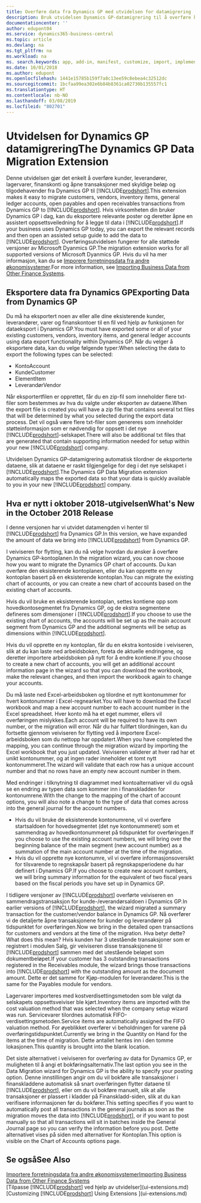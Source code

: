 ```yaml
---
title: Overføre data fra Dynamics GP med utvidelsen for datamigrering | Microsoft-dokumentasjon
description: Bruk utvidelsen Dynamics GP-datamigrering til å overføre kunder, leverandører, lagervarer, finanskonti og åpne transaksjoner med skyldige beløp og tilgodehavender fra Dynamics GP til Business Central.
documentationcenter: ''
author: edupont04
ms.service: dynamics365-business-central
ms.topic: article
ms.devlang: na
ms.tgt_pltfrm: na
ms.workload: na
ms. search.keywords: app, add-in, manifest, customize, import, implement
ms.date: 10/01/2018
ms.author: edupont
ms.openlocfilehash: 1441e15785b159f7a8c13ee59c8ebea4c32512dc
ms.sourcegitcommit: 1bcfaa99ea302e6b84b8361ca02730b135557fc1
ms.translationtype: HT
ms.contentlocale: nb-NO
ms.lasthandoff: 03/08/2019
ms.locfileid: "802701"
---
```

# <a name="the-dynamics-gp-data-migration-extension"></a><span data-ttu-id="a895f-103">Utvidelsen for Dynamics GP datamigrering</span><span class="sxs-lookup"><span data-stu-id="a895f-103">The Dynamics GP Data Migration Extension</span></span> 
<span data-ttu-id="a895f-104">Denne utvidelsen gjør det enkelt å overføre kunder, leverandører, lagervarer, finanskonti og åpne transaksjoner med skyldige beløp og tilgodehavender fra Dynamics GP til [!INCLUDE[prodshort](includes/prodshort.md)].</span><span class="sxs-lookup"><span data-stu-id="a895f-104">This extension makes it easy to migrate customers, vendors, inventory items, general ledger accounts, open payables and open receivables transactions from Dynamics GP to [!INCLUDE[prodshort](includes/prodshort.md)].</span></span> <span data-ttu-id="a895f-105">Hvis virksomheten din bruker Dynamics GP i dag, kan du eksportere relevante poster og deretter åpne en assistert oppsettsveiledning for å legge til data i [!INCLUDE[prodshort](includes/prodshort.md)].</span><span class="sxs-lookup"><span data-stu-id="a895f-105">If your business uses Dynamics GP today, you can export the relevant records and then open an assisted setup guide to add the data to [!INCLUDE[prodshort](includes/prodshort.md)].</span></span> <span data-ttu-id="a895f-106">Overføringsutvidelsen fungerer for alle støttede versjoner av Microsoft Dyanmics GP.</span><span class="sxs-lookup"><span data-stu-id="a895f-106">The migration extension works for all supported versions of Microsoft Dyanmics GP.</span></span> <span data-ttu-id="a895f-107">Hvis du vil ha mer informasjon, kan du se [Imporere forretningsdata fra andre økonomisystemer](across-import-data-configuration-packages.md).</span><span class="sxs-lookup"><span data-stu-id="a895f-107">For more information, see [Importing Business Data from Other Finance Systems](across-import-data-configuration-packages.md).</span></span>

## <a name="exporting-data-from-dynamics-gp"></a><span data-ttu-id="a895f-108">Eksportere data fra Dynamics GP</span><span class="sxs-lookup"><span data-stu-id="a895f-108">Exporting Data from Dynamics GP</span></span>
<span data-ttu-id="a895f-109">Du må ha eksportert noen av eller alle dine eksisterende kunder, leverandører, varer og finanskontoer til en fil ved hjelp av funksjonen for dataeksport i Dynamics GP.</span><span class="sxs-lookup"><span data-stu-id="a895f-109">You must have exported some or all of your existing customers, vendors, inventory items, and general ledger accounts using data export functionality within Dynamics GP.</span></span> <span data-ttu-id="a895f-110">Når du velger å eksportere data, kan du velge følgende typer:</span><span class="sxs-lookup"><span data-stu-id="a895f-110">When selecting the data to export the following types can be selected:</span></span>

* <span data-ttu-id="a895f-111">Konto</span><span class="sxs-lookup"><span data-stu-id="a895f-111">Account</span></span>  
* <span data-ttu-id="a895f-112">Kunde</span><span class="sxs-lookup"><span data-stu-id="a895f-112">Customer</span></span>  
* <span data-ttu-id="a895f-113">Element</span><span class="sxs-lookup"><span data-stu-id="a895f-113">Item</span></span>  
* <span data-ttu-id="a895f-114">Leverandør</span><span class="sxs-lookup"><span data-stu-id="a895f-114">Vendor</span></span>  

<span data-ttu-id="a895f-115">Når eksportertfilen er opprettet, får du en zip-fil som inneholder flere txt-filer som bestemmes av hva du valgte under eksporten av dataene.</span><span class="sxs-lookup"><span data-stu-id="a895f-115">When the export file is created you will have a zip file that contains several txt files that will be determined by what you selected during the export data process.</span></span>  <span data-ttu-id="a895f-116">Det vil også være flere txt-filer som genereres som inneholder støtteinformasjon som er nødvendig for oppsett i det nye [!INCLUDE[prodshort](includes/prodshort.md)]-selskapet.</span><span class="sxs-lookup"><span data-stu-id="a895f-116">There will also be additional txt files that are generated that contain supporting information needed for setup within your new [!INCLUDE[prodshort](includes/prodshort.md)] company.</span></span>

<span data-ttu-id="a895f-117">Utvidelsen Dynamics GP-datamigrering automatisk tilordner de eksporterte dataene, slik at dataene er raskt tilgjengelige for deg i det nye selskapet i [!INCLUDE[prodshort](includes/prodshort.md)].</span><span class="sxs-lookup"><span data-stu-id="a895f-117">The Dynamics GP Data Migration extension automatically maps the exported data so that your data is quickly available to you in your new [!INCLUDE[prodshort](includes/prodshort.md)] company.</span></span>

## <a name="whats-new-in-the-october-2018-release"></a><span data-ttu-id="a895f-118">Hva er nytt i oktober 2018-utgivelsen</span><span class="sxs-lookup"><span data-stu-id="a895f-118">What's New in the October 2018 Release</span></span>

<span data-ttu-id="a895f-119">I denne versjonen har vi utvidet datamengden vi henter til [!INCLUDE[prodshort](includes/prodshort.md)] fra Dynamics GP.</span><span class="sxs-lookup"><span data-stu-id="a895f-119">In this version, we have expanded the amount of data we bring into [!INCLUDE[prodshort](includes/prodshort.md)] from Dynamics GP.</span></span>

<span data-ttu-id="a895f-120">I veiviseren for flytting, kan du nå velge hvordan du ønsker å overføre Dynamics GP-kontoplanen.</span><span class="sxs-lookup"><span data-stu-id="a895f-120">In the migration wizard, you can now choose how you want to migrate the Dynamics GP chart of accounts.</span></span> <span data-ttu-id="a895f-121">Du kan overføre den eksisterende kontoplanen, eller du kan opprette en ny kontoplan basert på en eksisterende kontoplan.</span><span class="sxs-lookup"><span data-stu-id="a895f-121">You can migrate the existing chart of accounts, or you can create a new chart of accounts based on the existing chart of accounts.</span></span>  

<span data-ttu-id="a895f-122">Hvis du vil bruke en eksisterende kontoplan, settes kontiene opp som hovedkontosegmentet fra Dynamics GP, og de ekstra segmentene defineres som dimensjoner i [!INCLUDE[prodshort](includes/prodshort.md)].</span><span class="sxs-lookup"><span data-stu-id="a895f-122">If you choose to use the existing chart of accounts, the accounts will be set up as the main account segment from Dynamics GP and the additional segments will be setup as dimensions within [!INCLUDE[prodshort](includes/prodshort.md)].</span></span>  

<span data-ttu-id="a895f-123">Hvis du vil opprette en ny kontoplan, får du en ekstra kontoside i veiviseren, slik at du kan laste ned arbeidsboken, foreta de aktuelle endringene, og deretter importere arbeidsboken på nytt for å endre kontiene.</span><span class="sxs-lookup"><span data-stu-id="a895f-123">If you choose to create a new chart of accounts, you will get an additional account information page in the wizard so that you can download the workbook, make the relevant changes, and then import the workbook again to change your accounts.</span></span>  

<span data-ttu-id="a895f-124">Du må laste ned Excel-arbeidsboken og tilordne et nytt kontonummer for hvert kontonummer i Excel-regnearket.</span><span class="sxs-lookup"><span data-stu-id="a895f-124">You will have to download the Excel workbook and map a new account number to each account number in the Excel spreadsheet.</span></span> <span data-ttu-id="a895f-125">Hver konto må ha et eget nummer, ellers vil overføringen mislykkes.</span><span class="sxs-lookup"><span data-stu-id="a895f-125">Each account will be required to have its own number, or the migration will error.</span></span> <span data-ttu-id="a895f-126">Når du har fullført tilordningen, kan du fortsette gjennom veiviseren for flytting ved å importere Excel-arbeidsboken som du nettopp har oppdatert.</span><span class="sxs-lookup"><span data-stu-id="a895f-126">When you have completed the mapping, you can continue through the migration wizard by importing the Excel workbook that you just updated.</span></span> <span data-ttu-id="a895f-127">Veiviseren validerer at hver rad har et unikt kontonummer, og at ingen rader inneholder et tomt nytt kontonummeret.</span><span class="sxs-lookup"><span data-stu-id="a895f-127">The wizard will validate that each row has a unique account number and that no rows have an empty new account number in them.</span></span>  

<span data-ttu-id="a895f-128">Med endringer i tilknytning til diagrammet med kontoalternativer vil du også se en endring av typen data som kommer inn i finanskladden for kontonumrene.</span><span class="sxs-lookup"><span data-stu-id="a895f-128">With the change to the mapping of the chart of account options, you will also note a change to the type of data that comes across into the general journal for the account numbers.</span></span>  

- <span data-ttu-id="a895f-129">Hvis du vil bruke de eksisterende kontonumrene, vil vi overføre startsaldoen for hovedsegmentet (det nye kontonummeret) som et sammendrag av hovedkontonummeret på tidspunktet for overføringen.</span><span class="sxs-lookup"><span data-stu-id="a895f-129">If you choose to use the existing account numbers, we will bring over the beginning balance of the main segment (new account number) as a summation of the main account number at the time of the migration.</span></span>  
- <span data-ttu-id="a895f-130">Hvis du vil opprette nye kontonumre, vil vi overføre informasjonsoversikt for tilsvarende to regnskapsår basert på regnskapsperiodene du har definert i Dynamics GP.</span><span class="sxs-lookup"><span data-stu-id="a895f-130">If you choose to create new account numbers, we will bring summary information for the equivalent of two fiscal years based on the fiscal periods you have set up in Dynamics GP.</span></span>

<span data-ttu-id="a895f-131">I tidligere versjoner av [!INCLUDE[prodshort](includes/prodshort.md)] overførte veiviseren en sammendragstransaksjon for kunde-/everandørsaldoen i Dynamics GP.</span><span class="sxs-lookup"><span data-stu-id="a895f-131">In earlier versions of [!INCLUDE[prodshort](includes/prodshort.md)], the wizard migrated a summary transaction for the customer/vendor balance in Dynamics GP.</span></span> <span data-ttu-id="a895f-132">Nå overfører vi de detaljerte åpne transaksjonene for kunder og leverandører på tidspunktet for overføringen.</span><span class="sxs-lookup"><span data-stu-id="a895f-132">Now we bring in the detailed open transactions for customers and vendors at the time of the migration.</span></span> <span data-ttu-id="a895f-133">Hva betyr dette?</span><span class="sxs-lookup"><span data-stu-id="a895f-133">What does this mean?</span></span> <span data-ttu-id="a895f-134">Hvis kunden har 3 utestående transaksjoner som er registrert i modulen Salg, gir veiviseren disse transaksjonene til [!INCLUDE[prodshort](includes/prodshort.md)] sammen med det utestående beløpet som dokumentbeløpet.</span><span class="sxs-lookup"><span data-stu-id="a895f-134">If your customer has 3 outstanding transactions registered in the Receivables module, the wizard brings those transactions into [!INCLUDE[prodshort](includes/prodshort.md)] with the outstanding amount as the document amount.</span></span> <span data-ttu-id="a895f-135">Dette er det samme for Kjøp-modulen for leverandører.</span><span class="sxs-lookup"><span data-stu-id="a895f-135">This is the same for the Payables module for vendors.</span></span>  

<span data-ttu-id="a895f-136">Lagervarer importeres med kostverdisettingsmetoden som ble valgt da selskapets oppsettsveiviser ble kjørt.</span><span class="sxs-lookup"><span data-stu-id="a895f-136">Inventory items are imported with the cost valuation method that was selected when the company setup wizard was run.</span></span> <span data-ttu-id="a895f-137">Servicevarer tilordnes automatisk FIFO-verdisettingsmetoden.</span><span class="sxs-lookup"><span data-stu-id="a895f-137">Service items are automatically assigned the FIFO valuation method.</span></span> <span data-ttu-id="a895f-138">For øyeblikket overfører vi beholdningen for varene på overføringstidspunktet.</span><span class="sxs-lookup"><span data-stu-id="a895f-138">Currently we bring in the Quantity on Hand for the items at the time of migration.</span></span>  <span data-ttu-id="a895f-139">Dette antallet hentes inn i den tomme lokasjonen.</span><span class="sxs-lookup"><span data-stu-id="a895f-139">This quantity is brought into the blank location.</span></span>  

<span data-ttu-id="a895f-140">Det siste alternativet i veiviseren for overføring av data for Dynamics GP, er muligheten til å angi et bokføringsalternativ.</span><span class="sxs-lookup"><span data-stu-id="a895f-140">The last option you see in the Data Migration wizard for Dynamics GP is the ability to specify your posting option.</span></span> <span data-ttu-id="a895f-141">Denne innstillingen angir om du vil bokføre alle transaksjoner i finanskladdene automatisk så snart overføringen flytter dataene til [!INCLUDE[prodshort](includes/prodshort.md)], eller om du vil bokføre manuelt, slik at alle transaksjoner er plassert i kladder på Finanskladd-siden, slik at du kan verifisere informasjonen før du bokfører.</span><span class="sxs-lookup"><span data-stu-id="a895f-141">This setting specifies if you want to automatically post all transactions in the general journals as soon as the migration moves the data into [!INCLUDE[prodshort](includes/prodshort.md)], or if you want to post manually so that all transactions will sit in batches inside the General Journal page so you can verify the information before you post.</span></span> <span data-ttu-id="a895f-142">Dette alternativet vises på siden med alternativer for Kontoplan.</span><span class="sxs-lookup"><span data-stu-id="a895f-142">This option is visible on the Chart of Accounts options page.</span></span>


## <a name="see-also"></a><span data-ttu-id="a895f-143">Se også</span><span class="sxs-lookup"><span data-stu-id="a895f-143">See Also</span></span>
[<span data-ttu-id="a895f-144">Importere forretningsdata fra andre økonomisystemer</span><span class="sxs-lookup"><span data-stu-id="a895f-144">Importing Business Data from Other Finance Systems</span></span>](across-import-data-configuration-packages.md)  
<span data-ttu-id="a895f-145">[Tilpasse [!INCLUDE[prodshort](includes/prodshort.md)] ved hjelp av utvidelser](ui-extensions.md)</span><span class="sxs-lookup"><span data-stu-id="a895f-145">[Customizing [!INCLUDE[prodshort](includes/prodshort.md)] Using Extensions ](ui-extensions.md)</span></span>  
